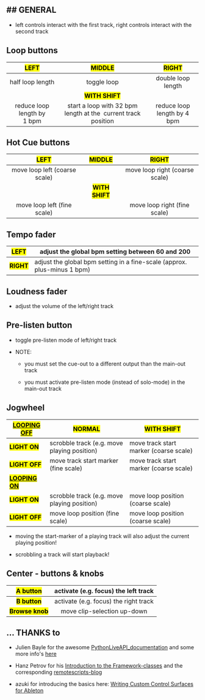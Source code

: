 ## ## GENERAL

- left controls interact with the first track, right controls interact with the second track

## Loop buttons

| <mark>LEFT</mark>           | <mark>MIDDLE</mark>                                            | <mark>RIGHT</mark>          |
|:---------------------------:|:--------------------------------------------------------------:|:---------------------------:|
| half loop length            | toggle loop                                                    | double loop length          |
|                             | <mark>**WITH SHIFT**</mark>                                    |                             |
| reduce loop length by 1 bpm | start a loop with 32 bpm length at the  current track position | reduce loop length by 4 bpm |

## Hot Cue buttons

| <mark>LEFT</mark>             | <mark>MIDDLE</mark>         | <mark>RIGHT</mark>             |
|:-----------------------------:|:---------------------------:|:------------------------------:|
| move loop left (coarse scale) |                             | move loop right (coarse scale) |
|                               | **<mark>WITH SHIFT</mark>** |                                |
| move loop left (fine scale)   |                             | move loop right (fine scale)   |

## Tempo fader

| <mark>LEFT</mark>      | adjust the global bpm setting between 60 and 200                         |
| ---------------------- | ------------------------------------------------------------------------ |
| <mark>**RIGHT**</mark> | adjust the global bpm setting in a fine-scale (approx. plus-minus 1 bpm) |

## Loudness fader

- adjust the volume of the left/right track

## Pre-listen button

- toggle pre-listen mode of left/right track

- NOTE:
  
  - you must set the cue-out to a different output than the main-out track
  
  - you must activate pre-listen mode (instead of solo-mode) in the main-out track

## Jogwheel

| <mark><u>LOOPING OFF</u></mark>    | <mark>NORMAL</mark>                         | <mark>WITH SHIFT</mark>                |
| ---------------------------------- | ------------------------------------------- | -------------------------------------- |
| <mark>**LIGHT ON**</mark>          | scrobble track (e.g. move playing position) | move track start marker (coarse scale) |
| <mark>**LIGHT OFF**</mark>         | move track start marker (fine scale)        | move track start marker (coarse scale) |
| <mark>**<u>LOOPING ON</u>**</mark> |                                             |                                        |
| <mark>**LIGHT ON**</mark>          | scrobble track (e.g. move playing position) | move loop position (coarse scale)      |
| <mark>**LIGHT OFF**</mark>         | move loop position (fine scale)             | move loop position (coarse scale)      |

- moving the start-marker of a playing track will also adjust the current playing position!

- scrobbling a track will start playback!

## Center - buttons & knobs

| <mark>A button</mark>        | activate (e.g. focus) the left track  |
|:----------------------------:|:-------------------------------------:|
| <mark>**B button**</mark>    | activate (e.g. focus) the right track |
| <mark>**Browse knob**</mark> | move clip-selection up-down           |



## ... THANKS to

- Julien Bayle for the awesome [PythonLiveAPI_documentation](https://julienbayle.studio/PythonLiveAPI_documentation/) and some more info's [here](https://julienbayle.studio/ableton-live-midi-remote-scripts/)

- Hanz Petrov for his [Introduction to the Framework-classes](https://livecontrol.q3f.org/ableton-liveapi/articles/introduction-to-the-framework-classes/) and the corresponding [remotescripts-blog](http://remotescripts.blogspot.com)

- azuki for introducing the basics here: [Writing Custom Control Surfaces for Ableton](https://blog.azuki.vip/ableton-midi/)


